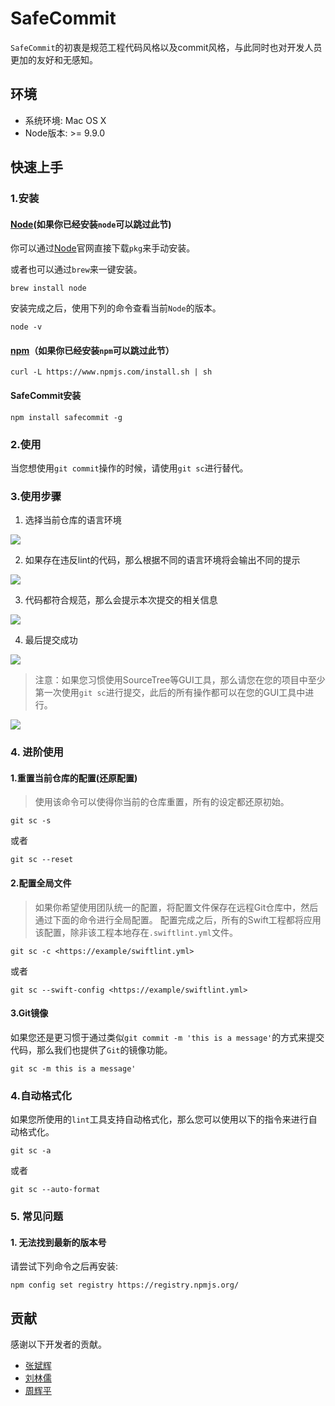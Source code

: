 # SafeCommit

`SafeCommit`的初衷是规范工程代码风格以及commit风格，与此同时也对开发人员更加的友好和无感知。

## 环境

* 系统环境: Mac OS X
* Node版本: >= 9.9.0

## 快速上手

### 1.安装

#### [Node](https://nodejs.org/)(如果你已经安装`node`可以跳过此节)

你可以通过[Node](https://nodejs.org/)官网直接下载`pkg`来手动安装。

或者也可以通过`brew`来一键安装。

```
brew install node
```

安装完成之后，使用下列的命令查看当前`Node`的版本。

```
node -v
```

#### [npm](https://github.com/npm/cli)（如果你已经安装`npm`可以跳过此节）

```
curl -L https://www.npmjs.com/install.sh | sh
```

#### SafeCommit安装

```
npm install safecommit -g
```

### 2.使用

当您想使用`git commit`操作的时候，请使用`git sc`进行替代。

### 3.使用步骤

1. 选择当前仓库的语言环境

![](https://assets.souche.com/assets/sccimg/safecommit/demo-1.png)

2. 如果存在违反lint的代码，那么根据不同的语言环境将会输出不同的提示

![](https://assets.souche.com/assets/sccimg/safecommit/demo-2.png)

3. 代码都符合规范，那么会提示本次提交的相关信息

![](https://assets.souche.com/assets/sccimg/safecommit/demo-3.png)

4. 最后提交成功

![](https://assets.souche.com/assets/sccimg/safecommit/demo-4.png)
 
 > 注意：如果您习惯使用SourceTree等GUI工具，那么请您在您的项目中至少第一次使用`git sc`进行提交，此后的所有操作都可以在您的GUI工具中进行。

 ![](https://assets.souche.com/assets/sccimg/safecommit/gui-report.png)


### 4. 进阶使用

#### 1.重置当前仓库的配置(还原配置)

> 使用该命令可以使得你当前的仓库重置，所有的设定都还原初始。

```
git sc -s
```
或者
```
git sc --reset
```

#### 2.配置全局文件

> 如果你希望使用团队统一的配置，将配置文件保存在远程Git仓库中，然后通过下面的命令进行全局配置。
> 配置完成之后，所有的Swift工程都将应用该配置，除非该工程本地存在`.swiftlint.yml`文件。

```
git sc -c <https://example/swiftlint.yml>
```
或者
```
git sc --swift-config <https://example/swiftlint.yml>
```

#### 3.Git镜像

如果您还是更习惯于通过类似`git commit -m 'this is a message'`的方式来提交代码，那么我们也提供了`Git`的镜像功能。

```
git sc -m this is a message'
```


### 4.自动格式化

如果您所使用的`lint`工具支持自动格式化，那么您可以使用以下的指令来进行自动格式化。

```
git sc -a
```
或者
```
git sc --auto-format
```

### 5. 常见问题

#### 1. 无法找到最新的版本号

请尝试下列命令之后再安装:
```
npm config set registry https://registry.npmjs.org/
```

## 贡献

感谢以下开发者的贡献。

* [张斌辉](zhangbinhui@souche.com)
* [刘林儒](liulinru@souche.com)
* [周辉平](zhouhuiping@souche.com)
